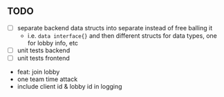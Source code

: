 ## TODO
- [ ] separate backend data structs into separate instead of free balling it
    - i.e. `data interface{}` and then different structs for data types, one for lobby info, etc
- [ ] unit tests backend
- [ ] unit tests frontend  
- feat: join lobby
- one team time attack  
- include client id & lobby id in logging